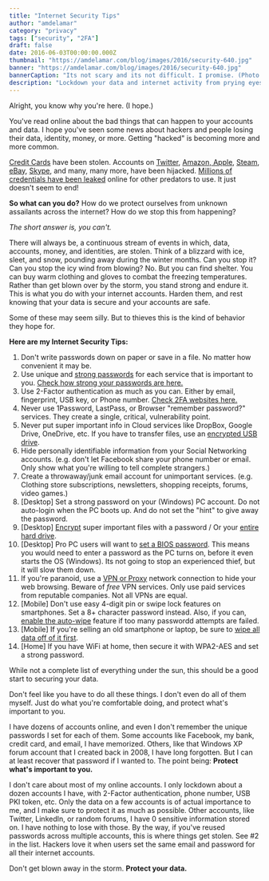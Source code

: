 ```yaml
---
title: "Internet Security Tips"
author: "amdelamar"
category: "privacy"
tags: ["security", "2FA"]
draft: false
date: 2016-06-03T00:00:00.000Z
thumbnail: "https://amdelamar.com/blog/images/2016/security-640.jpg"
banner: "https://amdelamar.com/blog/images/2016/security-640.jpg"
bannerCaption: "Its not scary and its not difficult. I promise. (Photo Credit: Werner Moser)"
description: "Lockdown your data and internet activity from prying eyes using these basic rules."
---
```


Alright, you know why you're here. (I hope.)

You've read online about the bad things that can happen to your accounts and data. I hope you've seen some news about hackers and people losing their data, identity, money, or more. Getting "hacked" is becoming more and more common.

[Credit Cards](http://money.cnn.com/2014/09/08/technology/security/home-depot-breach/index.html) have been stolen. Accounts on [Twitter](http://arstechnica.com/security/2014/01/picking-up-the-pieces-after-the-n-twitter-account-theft/), [Amazon, Apple](http://www.wired.com/2012/08/apple-amazon-mat-honan-hacking/), [Steam](http://arstechnica.com/gaming/2015/12/steam-tightens-trading-security-amid-77000-monthly-account-hijackings/), [eBay](http://community.ebay.com/t5/Archive-Selling/Possible-scam-or-hacked-accounts/td-p/19467057), [Skype](https://discuss.howtogeek.com/t/how-to-geeks-skype-account-got-hacked-and-skype-support-wont-help/38932), and many, many more, have been hijacked. [Millions of credentials have been leaked](https://haveibeenpwned.com/PwnedWebsites) online for other predators to use. It just doesn't seem to end!

**So what can you do?** How do we protect ourselves from unknown assailants across the internet? How do we stop this from happening?

_The short answer is, you can't._

There will always be, a continuous stream of events in which, data, accounts, money, and identities, are stolen. Think of a blizzard with ice, sleet, and snow, pounding away during the winter months. Can you stop it? Can you stop the icy wind from blowing? No. But you can find shelter. You can buy warm clothing and gloves to combat the freezing temperatures. Rather than get blown over by the storm, you stand strong and endure it. This is what you do with your internet accounts. Harden them, and rest knowing that your data is secure and your accounts are safe.

Some of these may seem silly. But to thieves this is the kind of behavior they hope for.

**Here are my Internet Security Tips:**

1. Don't write passwords down on paper or save in a file. No matter how convenient it may be.
2. Use unique and [strong passwords](http://preshing.com/20110811/xkcd-password-generator/) for each service that is important to you. [Check how strong your passwords are here.](https://howsecureismypassword.net/)
3. Use 2-Factor authentication as much as you can. Either by email, fingerprint, USB key, or Phone number. [Check 2FA websites here.](https://twofactorauth.org/)
4. Never use 1Password, LastPass, or Browser "remember password?" services. They create a single, critical, vulnerability point.
5. Never put super important info in Cloud services like DropBox, Google Drive, OneDrive, etc. If you have to transfer files, use an [encrypted USB drive](http://www.kingston.com/us/usb/encrypted_security).
6. Hide personally identifiable information from your Social Networking accounts. (e.g. don't let Facebook share your phone number or email. Only show what you're willing to tell complete strangers.)
7. Create a throwaway/junk email account for unimportant services. (e.g. Clothing store subscriptions, newsletters, shopping receipts, forums, video games.)
8. [Desktop] Set a strong password on your (Windows) PC account. Do not auto-login when the PC boots up. And do not set the "hint" to give away the password.
9. [Desktop] [Encrypt](http://windows.microsoft.com/en-us/windows/encrypt-decrypt-folder-file#1TC=windows-7) super important files with a password / Or your [entire hard drive](http://www.tomsitpro.com/articles/hard-drive-encryption-solutions,2-909-2.html).
10. [Desktop] Pro PC users will want to [set a BIOS password](https://www.google.com/search?q=how+to+set+bios+password&ie=utf-8&oe=utf-8). This means you would need to enter a password as the PC turns on, before it even starts the OS (Windows). Its not going to stop an experienced thief, but it will slow them down.
11. If you're paranoid, use a [VPN or Proxy](http://superuser.com/questions/257388/what-is-the-difference-between-a-proxy-and-a-vpn) network connection to hide your web browsing. Beware of *free* VPN services. Only use paid services from reputable companies. Not all VPNs are equal.
12. [Mobile] Don't use easy 4-digit pin or swipe lock features on smartphones. Set a 8+ character password instead. Also, if you can, [enable the auto-wipe](http://www.technobuzz.net/auto-erase-your-iphone-data-after-10-failed-passcode-attempts/) feature if too many passwordd attempts are failed.
13. [Mobile] If you're selling an old smartphone or laptop, be sure to [wipe all data off of it first](http://www.howtogeek.com/171980/how-to-prepare-a-computer-tablet-or-phone-before-selling-it/).
14. [Home] If you have WiFi at home, then secure it with WPA2-AES and set a strong password.

While not a complete list of everything under the sun, this should be a good start to securing your data.

Don't feel like you have to do all these things. I don't even do all of them myself. Just do what you're comfortable doing, and protect what's important to you.

I have dozens of accounts online, and even I don't remember the unique passwords I set for each of them. Some accounts like Facebook, my bank, credit card, and email, I have memorized. Others, like that Windows XP forum account that I created back in 2008, I have long forgotten. But I can at least recover that password if I wanted to. The point being: **Protect what's important to you.**

I don't care about most of my online accounts. I only lockdown about a dozen accounts I have, with 2-Factor authentication, phone number, USB PKI token, etc. Only the data on a few accounts is of actual importance to me, and I make sure to protect it as much as possible. Other accounts, like Twitter, LinkedIn, or random forums, I have 0 sensitive information stored on. I have nothing to lose with those. By the way, if you've reused passwords across multiple accounts, this is where things get stolen. See #2 in the list. Hackers love it when users set the same email and password for all their internet accounts.

Don't get blown away in the storm. **Protect your data.**
